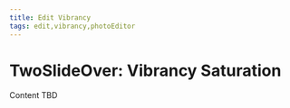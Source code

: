 ```yaml
---
title: Edit Vibrancy
tags: edit,vibrancy,photoEditor
---
```


# TwoSlideOver: Vibrancy Saturation

Content TBD
